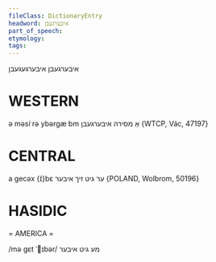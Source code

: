 ```yaml
---
fileClass: DictionaryEntry
headword: איבערגעבן
part_of_speech: 
etymology: 
tags: 
---
```

איבערגעבן
איבערגעגעבן

WESTERN
========

ə məsíˑrə ybərgæˑbm אַ מסירה איבערגעבן {WTCP, Vác, 47197}

CENTRAL
========

a gecəx {ɪ́}bɛ ער גיט זיך איבער {POLAND, Wolbrom, 50196}

HASIDIC
=======
= AMERICA = 

/mə gɛt ˈɪbər/ מע גיט איבער